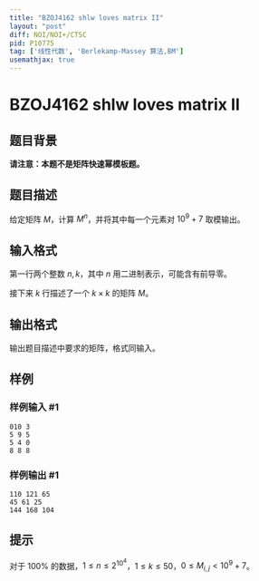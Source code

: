 ```yaml
---
title: "BZOJ4162 shlw loves matrix II"
layout: "post"
diff: NOI/NOI+/CTSC
pid: P10775
tag: ['线性代数', 'Berlekamp-Massey 算法,BM']
usemathjax: true
---
```


# BZOJ4162 shlw loves matrix II
## 题目背景

**请注意：本题不是矩阵快速幂模板题。**
## 题目描述

给定矩阵 $M$，计算 $M^n$，并将其中每一个元素对 $10^9+7$ 取模输出。
## 输入格式

第一行两个整数 $n,k$，其中 $n$ 用二进制表示，可能含有前导零。

接下来 $k$ 行描述了一个 $k\times k$ 的矩阵 $M$。
## 输出格式

输出题目描述中要求的矩阵，格式同输入。
## 样例

### 样例输入 #1
```
010 3
5 9 5
5 4 0
8 8 8
```
### 样例输出 #1
```
110 121 65
45 61 25
144 168 104
```
## 提示

对于 $100\%$ 的数据，$1\leq n\leq 2^{10^4}$，$1\leq k\leq 50$，$0\leq M_{i,j}<10^9+7$。
